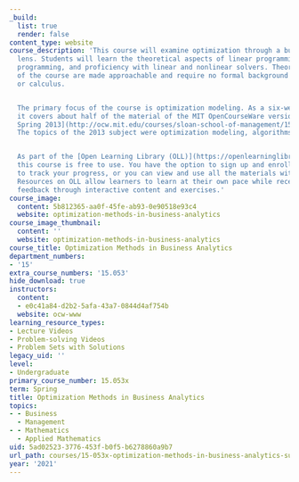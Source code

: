 ```yaml
---
_build:
  list: true
  render: false
content_type: website
course_description: 'This course will examine optimization through a business analytics
  lens. Students will learn the theoretical aspects of linear programming, basic Julia
  programming, and proficiency with linear and nonlinear solvers. Theoretical components
  of the course are made approachable and require no formal background in linear algebra
  or calculus.


  The primary focus of the course is optimization modeling. As a six-week subject,
  it covers about half of the material of the MIT OpenCourseWare version, [15.053
  Spring 2013](http://ocw.mit.edu/courses/sloan-school-of-management/15-053-optimization-methods-in-management-science-spring-2013/index.htm?utm_source=OLL&utm_medium=about-page&utm_content=15-053x&utm_campaign=OLL2ocw).
  The topics of the 2013 subject were optimization modeling, algorithms, and theory.


  As part of the [Open Learning Library (OLL)](https://openlearninglibrary.mit.edu/),
  this course is free to use. You have the option to sign up and enroll if you want
  to track your progress, or you can view and use all the materials without enrolling.
  Resources on OLL allow learners to learn at their own pace while receiving immediate
  feedback through interactive content and exercises.'
course_image:
  content: 5b812365-aa0f-45fe-ab93-0e90518e93c4
  website: optimization-methods-in-business-analytics
course_image_thumbnail:
  content: ''
  website: optimization-methods-in-business-analytics
course_title: Optimization Methods in Business Analytics
department_numbers:
- '15'
extra_course_numbers: '15.053'
hide_download: true
instructors:
  content:
  - e0c41a84-d2b2-5afa-43a7-0844d4af754b
  website: ocw-www
learning_resource_types:
- Lecture Videos
- Problem-solving Videos
- Problem Sets with Solutions
legacy_uid: ''
level:
- Undergraduate
primary_course_number: 15.053x
term: Spring
title: Optimization Methods in Business Analytics
topics:
- - Business
  - Management
- - Mathematics
  - Applied Mathematics
uid: 5ad02523-3776-453f-b0f5-b6278860a9b7
url_path: courses/15-053x-optimization-methods-in-business-analytics-summer-2021
year: '2021'
---
```

